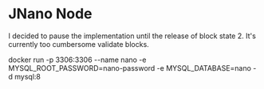# JNano Node

I decided to pause the implementation until the release of block state 2. It's currently too cumbersome validate blocks.

docker run -p 3306:3306 --name nano -e MYSQL_ROOT_PASSWORD=nano-password -e MYSQL_DATABASE=nano -d mysql:8
